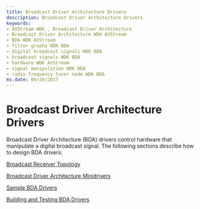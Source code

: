 ```yaml
---
title: Broadcast Driver Architecture Drivers
description: Broadcast Driver Architecture Drivers
keywords:
- AVStream WDK , Broadcast Driver Architecture
- Broadcast Driver Architecture WDK AVStream
- BDA WDK AVStream
- filter graphs WDK BDA
- digital broadcast signals WDK BDA
- broadcast signals WDK BDA
- hardware WDK AVStream
- signal manipulation WDK BDA
- radio frequency tuner node WDK BDA
ms.date: 04/20/2017
---
```


# Broadcast Driver Architecture Drivers





Broadcast Driver Architecture (BDA) drivers control hardware that manipulate a digital broadcast signal. The following sections describe how to design BDA drivers:

[Broadcast Receiver Topology](broadcast-receiver-topology.md)

[Broadcast Driver Architecture Minidrivers](broadcast-driver-architecture-minidrivers.md)

[Sample BDA Drivers](sample-bda-drivers.md)

[Building and Testing BDA Drivers](building-and-testing-bda-drivers.md)

 

 




